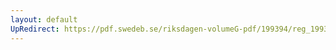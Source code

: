 ```yaml
---
layout: default
UpRedirect: https://pdf.swedeb.se/riksdagen-volumeG-pdf/199394/reg_199394/reg_199394_0496.pdf
---
```

